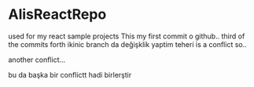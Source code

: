 # AlisReactRepo
used for my react sample projects
This my first commit o github..
third of the commits
forth
ikinic branch da değişklik yaptim teheri is a conflict so..


another conflict...

bu da başka bir conflictt hadi birlerştir

